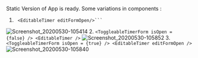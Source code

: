 Static Version of App is ready. Some variations in components : 

1. ```<ToggleableTimerForm isOpen = {false} />
    <EditableTimer editFormOpen/>```
![Screenshot_20200530-105414](https://user-images.githubusercontent.com/57283161/83320478-91d0d380-a265-11ea-83b4-8dd8d21a1a39.jpg)
2. ```<ToggleableTimerForm isOpen = {false} />
    <EditableTimer />```
![Screenshot_20200530-105852](https://user-images.githubusercontent.com/57283161/83320498-df4d4080-a265-11ea-8a17-b4dd04cff8f5.jpg)
3. ```<ToggleableTimerForm isOpen = {true} />
    <EditableTimer editFormOpen />```
![Screenshot_20200530-105840](https://user-images.githubusercontent.com/57283161/83320525-0dcb1b80-a266-11ea-8af8-28dc6d64b254.jpg)
